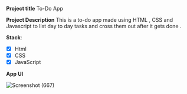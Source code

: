 **Project title**
To-Do App 

**Project Description**
This is a to-do app made using HTML , CSS and Javascript to list day to day tasks and cross them out after it gets done .

**Stack**:  

- [x] Html
- [x] CSS
- [x] JavaScript

**App UI**

![Screenshot (667)](https://user-images.githubusercontent.com/76945004/161492678-07288462-3594-4ec0-89e9-0d7ce77ddb8c.png)
